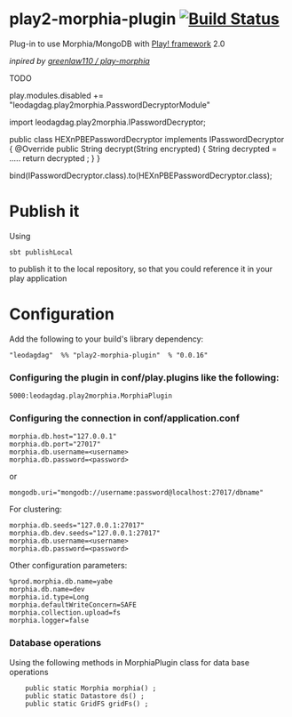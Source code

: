 # play2-morphia-plugin [![Build Status](https://secure.travis-ci.org/leodagdag/play2-morphia-plugin.png)](http://travis-ci.org/leodagdag/play2-morphia-plugin)
Plug-in to use Morphia/MongoDB with [Play! framework](http://www.playframework.org/2.0) 2.0

_inpired by [greenlaw110 / play-morphia](https://github.com/greenlaw110/play-morphia)_


TODO

play.modules.disabled += "leodagdag.play2morphia.PasswordDecryptorModule"

import leodagdag.play2morphia.IPasswordDecryptor;

public class HEXnPBEPasswordDecryptor implements IPasswordDecryptor {
    @Override
    public String decrypt(String encrypted) {
	    String decrypted = .....
        return decrypted ;
    }
}

 bind(IPasswordDecryptor.class).to(HEXnPBEPasswordDecryptor.class);
 

# Publish it

Using
````
sbt publishLocal
````
to publish it to the local repository, so that you could reference it in your play application

# Configuration

Add the following to your build's library dependency:
``````
"leodagdag"  %% "play2-morphia-plugin"  % "0.0.16"
``````

### Configuring the plugin in conf/play.plugins like the following:
``````
5000:leodagdag.play2morphia.MorphiaPlugin
``````
### Configuring the connection in conf/application.conf
``````
morphia.db.host="127.0.0.1"
morphia.db.port="27017"
morphia.db.username=<username>
morphia.db.password=<password>
``````
or
`````
mongodb.uri="mongodb://username:password@localhost:27017/dbname"
`````
For clustering:
``````
morphia.db.seeds="127.0.0.1:27017"
morphia.db.dev.seeds="127.0.0.1:27017"
morphia.db.username=<username>
morphia.db.password=<password>
``````
Other configuration parameters:
``````
%prod.morphia.db.name=yabe
morphia.db.name=dev
morphia.id.type=Long
morphia.defaultWriteConcern=SAFE
morphia.collection.upload=fs
morphia.logger=false
``````

### Database operations
Using the following methods in MorphiaPlugin class for data base operations
`````
    public static Morphia morphia() ;
    public static Datastore ds() ;
    public static GridFS gridFs() ;
`````